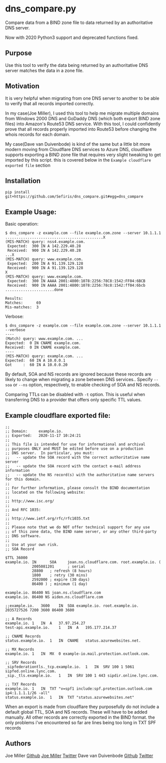 dns_compare.py
==============
Compare data from a BIND zone file to data returned by an authoritative DNS server.

Now with 2020 Python3 support and deprecated functions fixed.

Purpose
-------
Use this tool to verify the data being returned by an authoritative DNS server matches
the data in a zone file.

Motivation
----------
It is very helpful when migrating from one DNS server to another to be able to
verify that all records imported correctly.

In my case(Joe Miller), I used this tool to help me migrate multiple domains from
Windows 2000 DNS and GoDaddy DNS (which both export BIND zone files) into Amazon's
Route53 DNS service.  With this tool, I could confidently prove that all records
properly imported into Route53 before changing the whois records for each domain.

My case(Dave van Duivenbode) is kind of the same but a little bit more modern moving from
Cloudflare DNS services to Azure DNS, cloudflare supports exporting a BIND zone file
that requires very slight tweaking to get imported by this script. this is covered below in
the `Example cloudflare exported file` section

Installation
------------
    pip install git+https://github.com/Sefiris/dns_compare.git#egg=dns_compare


Example Usage:
--------------
Basic operation:

    $ dns_compare -z example.com --file example.com.zone --server 10.1.1.1
    ............................................X
    (MIS-MATCH) query: nss4.example.com.
     Expected:  300 IN A 142.229.40.28
     Received:  900 IN A 142.229.40.28
    ...X
    (MIS-MATCH) query: www.example.com.
     Expected:  200 IN A 91.139.129.128
     Received:  900 IN A 91.139.129.128
    X
    (MIS-MATCH) query: www.example.com.
     Expected:  300 IN AAAA 2001:4800:1078:2256:78C8:1542:FF04:6BCB
     Received:  900 IN AAAA 2001:4800:1078:2256:78c8:1542:ff04:6bcb
    ......................done

    Results:
    Matches:      69
    Mis-matches:  3

Verbose:

    $ dns_compare -z example.com --file example.com.zone --server 10.1.1.1 --verbose
	----
	(Match) query: www.example.com. ...
	Expected:  0 IN CNAME example.com.
	Received:  0 IN CNAME example.com.
	----
	(MIS-MATCH) query: example.com. ...
	Expected:  60 IN A 10.0.0.1
	Got     :  60 IN A 10.0.0.20

By default, SOA and NS records are ignored because these records are likely
to change when migrating a zone between DNS services..  Specify `--soa` or `--ns` option,
respectively, to enable checking of SOA and NS records.

Comparing TTLs can be disabled with `-t` option. This is useful when transferring DNS to a provider
that offers only specific TTL values.

Example cloudflare exported file:
--------------
    ;;
    ;; Domain:     example.io.
    ;; Exported:   2020-11-17 10:24:21
    ;;
    ;; This file is intended for use for informational and archival
    ;; purposes ONLY and MUST be edited before use on a production
    ;; DNS server.  In particular, you must:
    ;;   -- update the SOA record with the correct authoritative name server
    ;;   -- update the SOA record with the contact e-mail address information
    ;;   -- update the NS record(s) with the authoritative name servers for this domain.
    ;;
    ;; For further information, please consult the BIND documentation
    ;; located on the following website:
    ;;
    ;; http://www.isc.org/
    ;;
    ;; And RFC 1035:
    ;;
    ;; http://www.ietf.org/rfc/rfc1035.txt
    ;;
    ;; Please note that we do NOT offer technical support for any use
    ;; of this zone data, the BIND name server, or any other third-party
    ;; DNS software.
    ;;
    ;; Use at your own risk.
    ;; SOA Record

    $TTL 36000
    example.io. IN      SOA     joan.ns.cloudflare.com. root.example.io. (
                2005081201      ; serial
                28800   ; refresh (8 hours)
                1800    ; retry (30 mins)
                2592000 ; expire (30 days)
                86400 ) ; minimum (1 day)

    example.io. 86400 NS joan.ns.cloudflare.com
    example.io. 86400 NS aiden.ns.cloudflare.com

    ;;example.io.	3600	IN	SOA	example.io. root.example.io. 2035727526 7200 3600 86400 3600

    ;; A Records
    example.io.	1	IN	A	37.97.254.27
    test-api.example.io.	1	IN	A	195.177.214.37

    ;; CNAME Records
    status.example.io.	1	IN	CNAME	status.azurewebsites.net.

    ;; MX Records
    example.io.	1	IN	MX	0 example-io.mail.protection.outlook.com.

    ;; SRV Records
    _sipfederationtls._tcp.example.io.	1	IN	SRV	100 1 5061 sipfed.online.lync.com.
    _sip._tls.example.io.	1	IN	SRV	100 1 443 sipdir.online.lync.com.

    ;; TXT Records
    example.io.	1	IN	TXT	"v=spf1 include:spf.protection.outlook.com ip4:1.1.1.1/26 -all"
    status.example.io.	1	IN	TXT	"status.azurewebsites.net"

When an export is made from cloudflare they purposefully do not include a default global TTL, SOA and NS records. These will have to be added manually.
All other records are correctly exported in the BIND format. the only problems i've encountered so far are lines being too long in TXT SPF records

Authors
------
Joe Miller [Github](http://github.com/joemiller) [Joe Miller](http://joemiller.me) [Twitter](https://twitter.com/miller_joe)
Dave van Duivenbode [Github](https://github.com/Sefiris) [Twitter](https://twitter.com/Sefiris)
